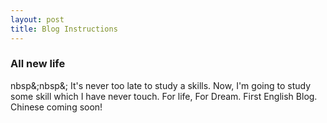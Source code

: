 ```yaml
---
layout: post
title: Blog Instructions
---
```

### All new life
nbsp&;nbsp&; It's never too late to study a skills.
Now, I'm going to study some skill which I have never touch.
For life, For Dream.
First English Blog. Chinese coming soon!
